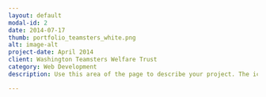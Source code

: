 ```yaml
---
layout: default
modal-id: 2
date: 2014-07-17
thumb: portfolio_teamsters_white.png
alt: image-alt
project-date: April 2014
client: Washington Teamsters Welfare Trust
category: Web Development
description: Use this area of the page to describe your project. The icon above is part of a free icon set by <a href="https://sellfy.com/p/8Q9P/jV3VZ/">Flat Icons</a>. On their website, you can download their free set with 16 icons, or you can purchase the entire set with 146 icons for only $12!

---
```

